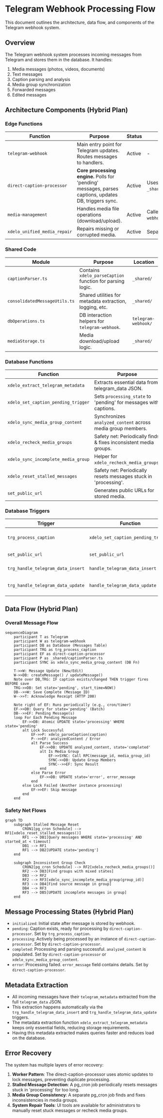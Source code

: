 
# Telegram Webhook Processing Flow

This document outlines the architecture, data flow, and components of the Telegram webhook system.

## Overview

The Telegram webhook system processes incoming messages from Telegram and stores them in the database. It handles:

1. Media messages (photos, videos, documents)
2. Text messages
3. Caption parsing and analysis
4. Media group synchronization
5. Forwarded messages
6. Edited messages

## Architecture Components (Hybrid Plan)

### Edge Functions

| Function | Purpose | Status | Notes |
|----------|---------|--------|-------|
| `telegram-webhook` | Main entry point for Telegram updates. Routes messages to handlers. | Active | - |
| `direct-caption-processor` | **Core processing engine.** Polls for 'pending' messages, parses captions, updates DB, triggers sync. | Active | Uses `_shared/captionParser.ts`. |
| `media-management` | Handles media file operations (download/upload). | Active | Called by `telegram-webhook`. |
| `xdelo_unified_media_repair` | Repairs missing or corrupted media. | Active | Separate utility/process. |

### Shared Code

| Module | Purpose | Location |
|--------|---------|----------|
| `captionParser.ts` | Contains `xdelo_parseCaption` function for parsing logic. | `_shared/` |
| `consolidatedMessageUtils.ts` | Shared utilities for metadata extraction, logging, etc. | `_shared/` |
| `dbOperations.ts` | DB interaction helpers for `telegram-webhook`. | `telegram-webhook/` |
| `mediaStorage.ts` | Media download/upload logic. | `_shared/` |

### Database Functions

| Function | Purpose | Status | Notes |
|----------|---------|--------|-------|
| `xdelo_extract_telegram_metadata` | Extracts essential data from telegram_data JSON. | Active | Called by DB triggers. |
| `xdelo_set_caption_pending_trigger` | Sets `processing_state` to 'pending' for messages with captions. | Active | Called by `trg_process_caption`. |
| `xdelo_sync_media_group_content` | Synchronizes `analyzed_content` across media group members. | Active | Called by `direct-caption-processor`. |
| `xdelo_recheck_media_groups` | Safety net: Periodically finds & fixes inconsistent media groups. | Active | Called by `pg_cron`. |
| `xdelo_sync_incomplete_media_group` | Helper for `xdelo_recheck_media_groups`. | Active | Called by `xdelo_recheck_media_groups`. |
| `xdelo_reset_stalled_messages` | Safety net: Periodically resets messages stuck in 'processing'. | Active | Called by `pg_cron`. |
| `set_public_url` | Generates public URLs for stored media. | Active | Called by `set_public_url` trigger. |

### Database Triggers

| Trigger | Function | Event | Purpose | Status | Notes |
|---------|----------|-------|---------|--------|-------|
| `trg_process_caption` | `xdelo_set_caption_pending_trigger` | BEFORE INSERT/UPDATE OF caption | Sets state to 'pending' if caption exists. | Active | Core part of new flow. |
| `set_public_url` | `set_public_url` | BEFORE INSERT/UPDATE | Generates public URLs. | Active | Unchanged. |
| `trg_handle_telegram_data_insert` | `handle_telegram_data_insert` | BEFORE INSERT | Sets telegram_metadata | Active | Extracts metadata. |
| `trg_handle_telegram_data_update` | `handle_telegram_data_update` | BEFORE UPDATE | Updates telegram_metadata | Active | Keeps metadata in sync. |

## Data Flow (Hybrid Plan)

### Overall Message Flow

```mermaid
sequenceDiagram
    participant T as Telegram
    participant W as telegram-webhook
    participant DB as Database (Messages Table)
    participant TRG as trg_process_caption
    participant EF as direct-caption-processor
    participant P as _shared/captionParser.ts
    participant SYNC as xdelo_sync_media_group_content (DB Fn)

    T->>W: Message Update (New/Edit)
    W->>DB: createMessage() / updateMessage()
    Note over DB,TRG: IF caption exists/changed THEN trigger fires BEFORE save
    TRG->>DB: Set state='pending', start_time=NOW()
    DB-->>W: Save Complete (Message ID)
    W-->>T: Acknowledge Receipt (HTTP 200)

    Note right of EF: Runs periodically (e.g., cron/timer)
    EF->>DB: Query for state='pending' (Batch)
    DB-->>EF: Pending Message(s)
    loop For Each Pending Message
        EF->>DB: Atomic UPDATE state='processing' WHERE state='pending'
        alt Lock Successful
            EF->>P: xdelo_parseCaption(caption)
            P-->>EF: analyzedContent / Error
            alt Parse Success
                EF->>DB: UPDATE analyzed_content, state='completed'
                alt Is Media Group
                    EF->>SYNC: Call RPC(message_id, media_group_id)
                    SYNC->>DB: Update Group Members
                    SYNC-->>EF: Sync Result
                end
            else Parse Error
                EF->>DB: UPDATE state='error', error_message
            end
        else Lock Failed (Another instance processing)
            EF->>EF: Skip message
        end
    end
```

### Safety Net Flows

```mermaid
graph TD
    subgraph Stalled Message Reset
        CRON1[pg_cron Schedule] --> RF1[xdelo_reset_stalled_messages()]
        RF1 --> DB1[Query messages WHERE state='processing' AND started_at < timeout]
        DB1 --> RF1
        RF1 --> DB2[UPDATE state='pending']
    end

    subgraph Inconsistent Group Check
        CRON2[pg_cron Schedule] --> RF2[xdelo_recheck_media_groups()]
        RF2 --> DB3[Find groups with mixed states]
        DB3 --> RF2
        RF2 --> RF3[xdelo_sync_incomplete_media_group(group_id)]
        RF3 --> DB4[Find source message in group]
        DB4 --> RF3
        RF3 --> DB5[UPDATE incomplete messages in group]
    end
```

## Message Processing States (Hybrid Plan)

- `initialized`: Initial state after message is stored by webhook.
- `pending`: Caption exists, ready for processing by `direct-caption-processor`. Set by `trg_process_caption`.
- `processing`: Actively being processed by an instance of `direct-caption-processor`. Set by `direct-caption-processor`.
- `completed`: Processing and parsing successful. `analyzed_content` is populated. Set by `direct-caption-processor` or `xdelo_sync_media_group_content`.
- `error`: Processing failed. `error_message` field contains details. Set by `direct-caption-processor`.

## Metadata Extraction

- All incoming messages have their `telegram_metadata` extracted from the full `telegram_data` JSON.
- This extraction happens automatically via the `trg_handle_telegram_data_insert` and `trg_handle_telegram_data_update` triggers.
- The metadata extraction function `xdelo_extract_telegram_metadata` keeps only essential fields, reducing storage requirements.
- Having this metadata extracted makes queries faster and reduces load on the database.

## Error Recovery

The system has multiple layers of error recovery:

1. **Worker Pattern**: The direct-caption-processor uses atomic updates to lock messages, preventing duplicate processing.
2. **Stalled Message Detection**: A pg_cron job periodically resets messages stuck in 'processing' for too long.
3. **Media Group Consistency**: A separate pg_cron job finds and fixes inconsistencies in media groups.
4. **System Repair Tools**: UI tools are available for administrators to manually reset stuck messages or recheck media groups.
